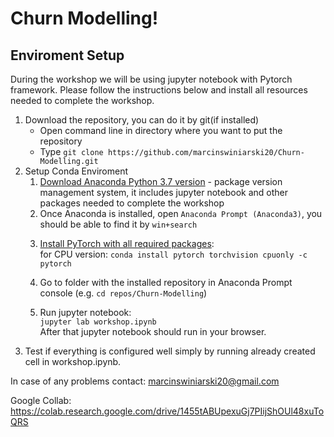 # Churn Modelling!

## Enviroment Setup
During the workshop we will be using jupyter notebook with Pytorch framework. Please follow the instructions below and install all resources needed to complete the workshop.


1. Download the repository, you can do it by git(if installed)
    * Open command line in directory where you want to put the repository
    * Type ```git clone https://github.com/marcinswiniarski20/Churn-Modelling.git```
2. Setup Conda Enviroment
    1. [Download Anaconda Python 3.7 version](https://www.anaconda.com/distribution/) - package version management system, it includes jupyter notebook and other packages needed to complete the workshop
    2. Once Anaconda is installed, open `Anaconda Prompt (Anaconda3)`, you should be able to find it by `win+search`
    <!-- 3. Create conda enviroment with python 3.7 and default name "ML-workshop" simply by: <br/>
    `conda create -n ML-workshop python=3.7` <br/> -->
    <!-- 4. Activate conda enviroment (to use the enviroment which we created above it needs to be activated): <br/>
    `conda activate ML-workshop` <br/> -->
    3. [Install PyTorch with all required packages](https://pytorch.org/): <br/> 
    for CPU version: `conda install pytorch torchvision cpuonly -c pytorch`

    4. Go to folder with the installed repository in Anaconda Prompt console (e.g. `cd repos/Churn-Modelling`) <br/>
        <!-- * Run `pip install -r requirements.txt` - "requirements.txt" file should be present in directory -->
    5. Run jupyter notebook: <br/>
    `jupyter lab workshop.ipynb` <br/>
    After that jupyter notebook should run in your browser.
3. Test if everything is configured well simply by running already created cell in workshop.ipynb.


In case of any problems contact: marcinswiniarski20@gmail.com

Google Collab: https://colab.research.google.com/drive/1455tABUpexuGj7PIijShOUl48xuToQRS
